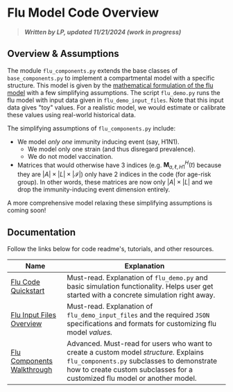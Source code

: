 # Flu Model Code Overview

> ***Written by LP, updated 11/21/2024 (work in progress)***

## Overview & Assumptions

The module `flu_components.py` extends the base classes of `base_components.py` to implement a compartmental model with a specific structure. This model is given by the [mathematical formulation of the flu model](math_flu_components.md) with a few simplifying assumptions. The script `flu_demo.py` runs the flu model with input data given in `flu_demo_input_files`. Note that this input data gives "toy" values. For a realistic model, we would estimate or calibrate these values using real-world historical data. 

The simplifying assumptions of `flu_components.py` include:

- We model *only one* immunity inducing event (say, H1N1).
	- We model only one strain (and thus disregard prevalence).
	- We do not model vaccination.
- Matrices that would otherwise have $3$ indices (e.g. $\boldsymbol{M}_{a, \ell, H1}^H(t)$ because they are $\lvert A \rvert \times \lvert L \rvert \times \lvert \mathcal I \rvert$) only have $2$ indices in the code (for age-risk group). In other words, these matrices are now only $\lvert A \rvert \times \lvert L \rvert$ and we drop the immunity-inducing event dimension entirely.

A more comprehensive model relaxing these simplifying assumptions is coming soon!

## Documentation

Follow the links below for code readme's, tutorials, and other resources.

| Name 															| Explanation													|
| ------------------------------------------------------------- | ------------------------------------------------------------- |
| [Flu Code Quickstart](flu_code_quickstart.md)		| Must-read. Explanation of `flu_demo.py` and basic simulation functionality. Helps user get started with a concrete simulation right away. |
| [Flu Input Files Overview](flu_input_files.md)	| Must-read. Explanation of `flu_demo_input_files` and the required `JSON` specifications and formats for customizing flu model *values.* |
| [Flu Components Walkthrough](flu_components_walkthrough.md) | Advanced. Must-read for users who want to create a custom model *structure.* Explains `flu_components.py` subclasses to demonstrate how to create custom subclasses for a customized flu model or another model. |